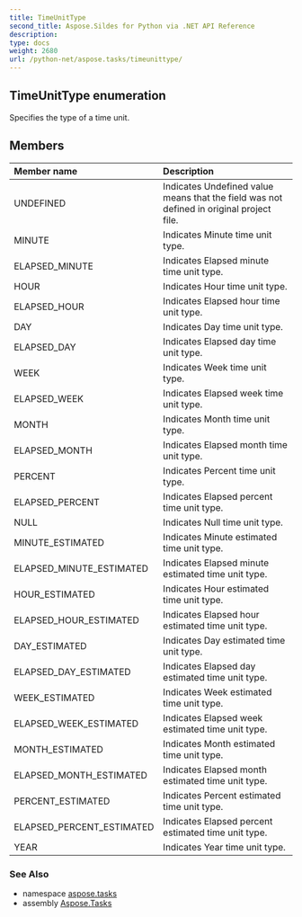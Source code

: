 ```yaml
---
title: TimeUnitType
second_title: Aspose.Sildes for Python via .NET API Reference
description: 
type: docs
weight: 2680
url: /python-net/aspose.tasks/timeunittype/
---
```


## TimeUnitType enumeration

Specifies the type of a time unit.

## Members
| Member name | Description |
| :- | :- |
|UNDEFINED|Indicates Undefined value means that the field was not defined in original project file.|
|MINUTE|Indicates Minute time unit type.|
|ELAPSED_MINUTE|Indicates Elapsed minute time unit type.|
|HOUR|Indicates Hour time unit type.|
|ELAPSED_HOUR|Indicates Elapsed hour time unit type.|
|DAY|Indicates Day time unit type.|
|ELAPSED_DAY|Indicates Elapsed day time unit type.|
|WEEK|Indicates Week time unit type.|
|ELAPSED_WEEK|Indicates Elapsed week time unit type.|
|MONTH|Indicates Month time unit type.|
|ELAPSED_MONTH|Indicates Elapsed month time unit type.|
|PERCENT|Indicates Percent time unit type.|
|ELAPSED_PERCENT|Indicates Elapsed percent time unit type.|
|NULL|Indicates Null time unit type.|
|MINUTE_ESTIMATED|Indicates Minute estimated time unit type.|
|ELAPSED_MINUTE_ESTIMATED|Indicates Elapsed minute estimated time unit type.|
|HOUR_ESTIMATED|Indicates Hour estimated time unit type.|
|ELAPSED_HOUR_ESTIMATED|Indicates Elapsed hour estimated time unit type.|
|DAY_ESTIMATED|Indicates Day estimated time unit type.|
|ELAPSED_DAY_ESTIMATED|Indicates Elapsed day estimated time unit type.|
|WEEK_ESTIMATED|Indicates Week estimated time unit type.|
|ELAPSED_WEEK_ESTIMATED|Indicates Elapsed week estimated time unit type.|
|MONTH_ESTIMATED|Indicates Month estimated time unit type.|
|ELAPSED_MONTH_ESTIMATED|Indicates Elapsed month estimated time unit type.|
|PERCENT_ESTIMATED|Indicates Percent estimated time unit type.|
|ELAPSED_PERCENT_ESTIMATED|Indicates Elapsed percent estimated time unit type.|
|YEAR|Indicates Year time unit type.|

### See Also

* namespace [aspose.tasks](/python-net/aspose.tasks/)
* assembly [Aspose.Tasks](/tasks/python-net/)

